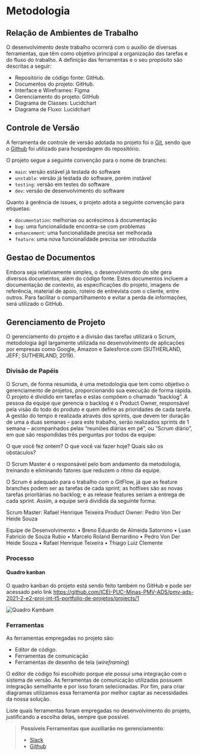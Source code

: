 
# Metodologia

## Relação de Ambientes de Trabalho

O desenvolvimento deste trabalho ocorrerá com o auxílio de diversas ferramentas, que têm como objetivo principal a organização das tarefas e do fluxo do trabalho. A definição das ferramentas e o seu propósito são descritas a seguir:

* Repositório de código fonte: GitHub.
* Documentos do projeto: GitHub.
* Interface e Wireframes: Figma
* Gerenciamento do projeto: GitHub
* Diagrama de Classes: Lucidchart
* Diagrama de Fluxo: Lucidchart


## Controle de Versão

A ferramenta de controle de versão adotada no projeto foi o
[Git](https://git-scm.com/), sendo que o [Github](https://github.com)
foi utilizado para hospedagem do repositório.

O projeto segue a seguinte convenção para o nome de branches:

- `main`: versão estável já testada do software
- `unstable`: versão já testada do software, porém instável
- `testing`: versão em testes do software
- `dev`: versão de desenvolvimento do software

Quanto à gerência de issues, o projeto adota a seguinte convenção para
etiquetas:

- `documentation`: melhorias ou acréscimos à documentação
- `bug`: uma funcionalidade encontra-se com problemas
- `enhancement`: uma funcionalidade precisa ser melhorada
- `feature`: uma nova funcionalidade precisa ser introduzida

## Gestao de Documentos 

Embora seja relativamente simples, o desenvolvimento do site gera diversos documentos, além do código fonte. Estes documentos incluem a documentação de contexto, as especificações do projeto, imagens de referência, material de apoio, roteiro de entrevista com o cliente, entre outros. Para facilitar o compartilhamento e evitar a perda de informações, será utilizado o GitHub.

## Gerenciamento de Projeto

O gerenciamento do projeto e a divisão das tarefas utilizará o Scrum, metodologia ágil largamente utilizada no desenvolvimento de aplicações por empresas como Google, Amazon e Salesforce.com (SUTHERLAND, JEFF; SUTHERLAND, 2019). 

### Divisão de Papéis


O Scrum, de forma resumida, é uma metodologia que tem como objetivo o gerenciamento de projetos, proporcionando sua execução de forma rápida. O projeto é dividido em tarefas e estas compõem o chamado “backlog”. A pessoa da equipe que gerencia o backlog é o Product Owner, responsável pela visão do todo do produto e quem define as prioridades de cada tarefa. A gestão do tempo é realizada através dos sprints, que devem ter duração de uma a duas semanas – para este trabalho, serão realizados sprints de 1 semana – acompanhados pelas “reuniões diárias em pé”, ou “Scrum diário”, em que são respondidas três perguntas por todos da equipe:

O que você fez ontem?
O que você vai fazer hoje?
Quais são os obstáculos?

O Scrum Master é o responsável pelo bom andamento da metodologia, treinando e eliminando fatores que reduzem o ritmo da equipe.

O Scrum é adequado para o trabalho com o GitFlow, já que as feature branches podem ser as tarefas de cada sprint; as hotfixes são as novas tarefas prioritárias no backlog; e as release features seriam a entrega de cada sprint.
Assim, a equipe será dividida da seguinte forma:

Scrum Master: Rafael Henrique Teixeira
Product Owner: Pedro Von Der Heide Souza

Equipe de Desenvolvimento: 
•	Breno Eduardo de Almeida Satornino
•	Luan Fabricio de Souza Rubio
•	Marcelo Roland Bernardino
•	Pedro Von Der Heide Souza
•	Rafael Henrique Teixeira
•	Thiago Luiz Clemente


### Processo

#### Quadro kanban

O quadro kanban do projeto está sendo feito também no GitHub e pode ser acessado pelo link https://github.com/ICEI-PUC-Minas-PMV-ADS/pmv-ads-2021-2-e2-proj-int-t5-portfolio-de-projetos/projects/1

![Quadro Kambam](https://user-images.githubusercontent.com/81194817/135527595-38263e93-89cb-496e-aeb8-b6a78af84dd7.png)


### Ferramentas

As ferramentas empregadas no projeto são:

- Editor de código.
- Ferramentas de comunicação
- Ferramentas de desenho de tela (_wireframing_)

O editor de código foi escolhido porque ele possui uma integração com o
sistema de versão. As ferramentas de comunicação utilizadas possuem
integração semelhante e por isso foram selecionadas. Por fim, para criar
diagramas utilizamos essa ferramenta por melhor captar as
necessidades da nossa solução.

Liste quais ferramentas foram empregadas no desenvolvimento do projeto, justificando a escolha delas, sempre que possível.
 
> **Possíveis Ferramentas que auxiliarão no gerenciamento**: 
> - [Slack](https://slack.com/)
> - [Github](https://github.com/)
